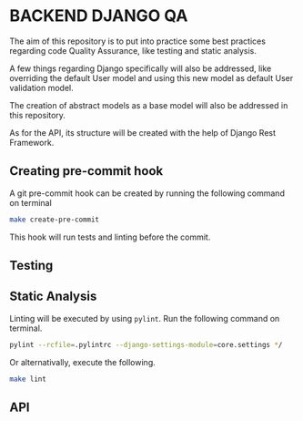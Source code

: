 # BACKEND DJANGO QA
The aim of this repository is to put into practice some best practices regarding code Quality Assurance, like testing and static analysis.

A few things regarding Django specifically will also be addressed, like overriding the default User model and using this new model as default User validation model.

The creation of abstract models as a base model will also be addressed in this repository.

As for the API, its structure will be created with the help of Django Rest Framework.

## Creating pre-commit hook
A git pre-commit hook can be created by running the following command on terminal
```bash
make create-pre-commit
```

This hook will run tests and linting before the commit.

## Testing

## Static Analysis

Linting will be executed by using ```pylint```. Run the following command on terminal.
```bash
pylint --rcfile=.pylintrc --django-settings-module=core.settings */ 
```

Or alternativally, execute the following.
```bash
make lint
```

## API